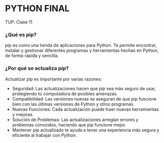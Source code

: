 # PYTHON FINAL

TUP: Clase 11

### ¿Qué es pip?

pip es como una tienda de aplicaciones para Python. 
Te permite encontrar, instalar y gestionar diferentes programas y herramientas hechas en Python, de forma rápida y sencilla.

### ¿Por qué se actualiza pip?

Actualizar pip es importante por varias razones:
  - Seguridad: Las actualizaciones hacen que pip sea más seguro de usar, protegiendo tu computadora de posibles amenazas.
  - Compatibilidad: Las versiones nuevas se aseguran de que pip funcione bien con las últimas versiones de Python y otros programas.
  - Nuevas Funciones: Cada actualización puede traer nuevas herramientas y mejoras.
  - Solución de Problemas: Las actualizaciones arreglan errores y problemas conocidos, haciendo que pip funcione mejor.
  - Mantener pip actualizado te ayuda a tener una experiencia más segura y eficiente al trabajar con Python.
